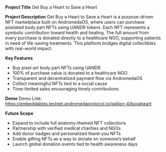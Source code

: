 **Project Title**
Get Buy a Heart to Save a Heart

**Project Description**
Get Buy a Heart to Save a Heart is a purpose-driven NFT marketplace built on AndromedaOS, where users can purchase pixelated body part NFTs using UANDR tokens. Each NFT represents a symbolic contribution toward health and healing. The full amount from every purchase is donated directly to a healthcare NGO, supporting patients in need of life-saving treatments. This platform bridges digital collectibles with real-world impact.

**Key Features**

* Buy pixel-art body part NFTs using UANDR
* 100% of purchase value is donated to a healthcare NGO
* Transparent and decentralized payment flow via AndromedaOS
* Collect meaningful NFTs tied to a social cause
* Time-limited sales encouraging timely contributions

**Demo**
Demo Link: https://embeddables.testnet.andromedaprotocol.io/galileo-4/buyaheart

**Future Scope**

* Expand to include full anatomy-themed NFT collections
* Partnership with verified medical charities and NGOs
* Add donor badges and personalized thank-you NFTs
* Enable gifting NFTs as a way to donate on someone’s behalf
* Launch global donation events tied to health awareness days
